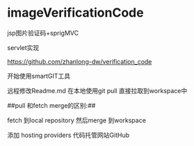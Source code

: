 # imageVerificationCode
jsp图片验证码+sprigMVC


servlet实现

https://github.com/zhanlong-dw/verification_code


开始使用smartGIT工具

远程修改Readme.md  在本地使用git pull 直接拉取到workspace中

##pull 和fetch merge的区别:##

fetch 到local repository  然后merge 到workspace 

添加 hosting providers 代码托管网站GitHub
